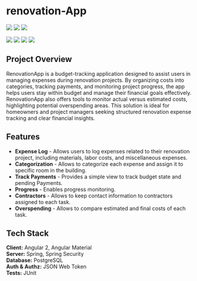 
# renovation-App
![](https://img.shields.io/github/commit-activity/t/MckCieply/renovation-App?style=for-the-badge&label=Total%20Commits) 
![](https://img.shields.io/github/commit-activity/m/MckCieply/renovation-App?style=for-the-badge&label=Last%20Month%20Commits)
![](https://img.shields.io/github/created-at/MckCieply/renovation-App?style=for-the-badge&label=First%20Commit)

![](https://img.shields.io/badge/Angular-DD0031?style=for-the-badge&logo=angular&logoColor=white)
![](https://img.shields.io/badge/Spring-6DB33F?style=for-the-badge&logo=spring&logoColor=white)
![](https://img.shields.io/badge/PostgreSQL-316192?style=for-the-badge&logo=postgresql&logoColor=white)
![](https://img.shields.io/badge/json%20web%20tokens-323330?style=for-the-badge&logo=json-web-tokens&logoColor=pink)
## Project Overview

RenovationApp is a budget-tracking application designed to assist users in managing expenses during renovation projects. By organizing costs into categories, tracking payments, and monitoring project progress, the app helps users stay within budget and manage their financial goals effectively. RenovationApp also offers tools to monitor actual versus estimated costs, highlighting potential overspending areas. This solution is ideal for homeowners and project managers seeking structured renovation expense tracking and clear financial insights.





## Features

- **Expense Log** - Allows users to log expenses related to their renovation project, including materials, labor costs, and miscellaneous expenses.  
- **Categorization** - Allows to categorize each expense and assign it to specific room in the building.
- **Track Payments** - Provides a simple view to track budget state and pending Payments.
- **Progress** - Enables progress monitoring.
- **Contractors** - Allows to keep contact information to contractors assigned to each task.
- **Overspending** - Allows to compare estimated and final costs of each task.

## Tech Stack

**Client:** Angular 2, Angular Material  
**Server:** Spring, Spring Security  
**Database:** PostgreSQL  
**Auth & Authz:** JSON Web Token  
**Tests:** JUnit  


